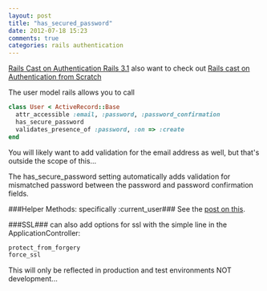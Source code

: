 ```yaml
---
layout: post
title: "has_secured_password"
date: 2012-07-18 15:23
comments: true
categories: rails authentication
---
```


[Rails Cast on Authentication Rails 3.1](http://railscasts.com/episodes/270-authentication-in-rails-3-1)
also want to check out [Rails cast on Authentication from Scratch](http://railscasts.com/episodes/250-authentication-from-scratch)

The user model rails allows you to call
``` ruby has_secure_password
class User < ActiveRecord::Base
  attr_accessible :email, :password, :password_confirmation
  has_secure_password
  validates_presence_of :password, :on => :create
end
```
You will likely want to add validation for the email address as well, but that's outside the scope of this...

The has_secure_password setting automatically adds validation for mismatched password between the password and password confirmation fields.

###Helper Methods: specifically :current_user###
See the [post on this](/blog/2012-07-18-rails-helpers/).

###SSL###
can also add options for ssl with the simple line in the ApplicationController:
``` ruby 
protect_from_forgery
force_ssl
```
This will only be reflected in production and test environments NOT development...